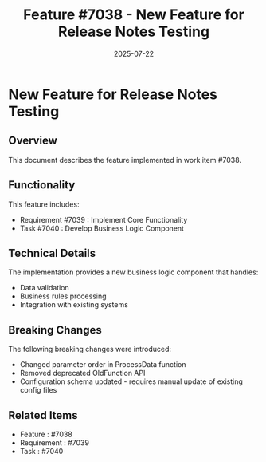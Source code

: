 ﻿---
title: "Feature #7038 - New Feature for Release Notes Testing"
description: "Documentation for feature #7038"
date: 2025-07-22
weight: 100
---

# New Feature for Release Notes Testing

## Overview

This document describes the feature implemented in work item #7038.

## Functionality

This feature includes:
- Requirement #7039 : Implement Core Functionality
- Task #7040 : Develop Business Logic Component

## Technical Details

The implementation provides a new business logic component that handles:
- Data validation
- Business rules processing
- Integration with existing systems

## Breaking Changes

The following breaking changes were introduced:
- Changed parameter order in ProcessData function
- Removed deprecated OldFunction API
- Configuration schema updated - requires manual update of existing config files

## Related Items

- Feature : #7038
- Requirement : #7039
- Task : #7040
